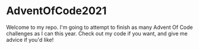 # AdventOfCode2021
Welcome to my repo.
I'm going to attempt to finish as many Advent Of Code challenges as I can this year.
Check out my code if you want, and give me advice if you'd like!
